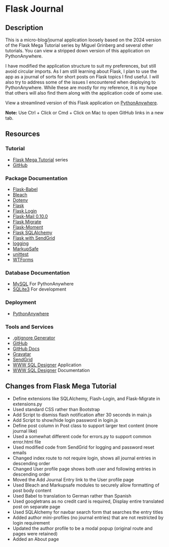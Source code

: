 # Flask Journal

## Description

This is a micro-blog/journal application loosely based on the 2024 version of the Flask Mega Tutorial series by Miguel Grinberg and several other tutorials. You can view a stripped down version of this application on PythonAnywhere.

I have modified the application structure to suit my preferences, but still avoid circular imports. As I am still learning about Flask, I plan to use the app as a journal of sorts for short posts on Flask topics I find useful. I will also try to address some of the issues I encountered when deploying to PythonAnywhere. While these are mostly for my reference, it is my hope that others will also find them along with the application code of some use.

View a streamlined version of this Flask application on  [PythonAnywhere](https://mayajournal.pythonanywhere.com/).

 **Note:**  Use Ctrl + Click or Cmd + Click on Mac to open GitHub links in a new tab.

## Resources

### Tutorial

- [Flask Mega Tutorial](https://blog.miguelgrinberg.com/post/the-flask-mega-tutorial-part-i-hello-world) series
- [GitHub](https://github.com/miguelgrinberg/microblog)

### Package Documentation

- [Flask-Babel](https://python-babel.github.io/flask-babel/)
- [Bleach](https://bleach.readthedocs.io/en/latest/)
- [Dotenv](https://pypi.org/project/python-dotenv/) 
- [Flask](https://flask.palletsprojects.com/en/3.0.x/) 
- [Flask Login](https://flask-login.readthedocs.io/en/latest/)
- [Flask-Mail 0.10.0](https://flask-mail.readthedocs.io/en/latest/)
- [Flask Migrate](https://flask-migrate.readthedocs.io/en/latest/)
- [Flask-Moment](https://flask-moment.readthedocs.io/en/latest/)
- [Flask SQLAlchemy](https://flask-sqlalchemy.readthedocs.io/en/stable/)
- [Flask with SendGrid](https://sendgrid.com/en-us/blog/sending-emails-from-python-flask-applications-with-twilio-sendgrid)
- [logging](https://docs.python.org/3/library/logging.html)
- [MarkupSafe](https://markupsafe.palletsprojects.com/en/stable/)
- [unittest](https://docs.python.org/3/library/unittest.html)
- [WTForms](https://wtforms.readthedocs.io/en/3.2.x/) 

### Database Documentation

- [MySQL](https://dev.mysql.com/doc/) For PythonAnywhere
- [SQLite3](https://www.sqlite.org/docs.html) For development

### Deployment

- [PythonAnywhere](https://help.pythonanywhere.com/pages/)

### Tools and Services

- [.gitignore Generator](https://toptal.com/developers/gitignore)
- [GitHub](https://github.com/)
- [GitHub Docs](https://docs.github.com/en)
- [Gravatar](https://docs.gravatar.com/)
- [SendGrid](https://sendgrid.com/en-us)
- [WWW SQL Designer](https://sql.toad.cz/?) Application
- [WWW SQL Designer](https://github.com/ondras/wwwsqldesigner/wiki/Manual) Documentation

## Changes from Flask Mega Tutorial

- Define extensions like SQLAlchemy, Flash-Login, and Flask-Migrate in extensions.py
- Used standard CSS rather than Bootstrap
- Add Script to dismiss flash notification after 30 seconds in main.js
- Add Script to show/hide login password in login.js
- Define post column in Post class to support larger text content (more journal like)
- Used a somewhat different code for errors.py to support common error.html file
- Used modified code from SendGrid for logging and password reset emails
- Changed index route to not require login, shows all journal entries in descending order
- Changed User profile page shows both user and following entries in descending order
- Moved the Add Journal Entry link to the User profile page
- Used Bleach and Markupsafe modules to securely allow formatting of post body content
- Used Babel to translation to German rather than Spanish
- Used googletrans as no credit card is required, Display entire translated post on separate page
- Used SQLAlchemy for navbar search form that searches the entry titles
- Added author mini-profiles (no journal entries) that are not restricted by login requirement
- Updated the author profile to be a modal popup (original route and pages were retained)
- Added an About page
